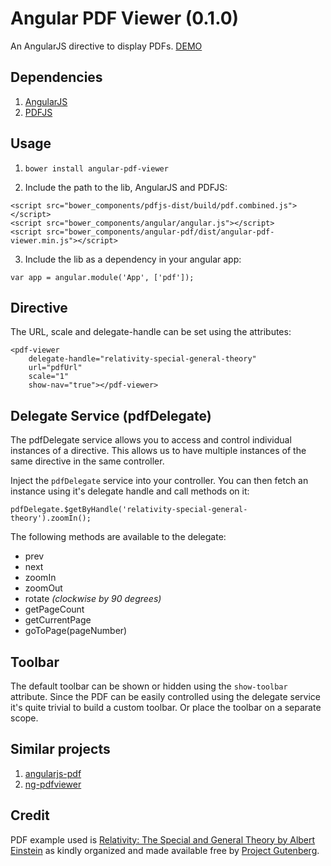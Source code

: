 # Angular PDF Viewer (0.1.0)

An AngularJS directive to display PDFs. [DEMO](http://codepen.io/winkerVSbecks/full/50010e383d0f80deab97858571400d86/)

## Dependencies

1. [AngularJS](http://angularjs.org/)
1. [PDFJS](http://mozilla.github.io/pdf.js/)


## Usage

1. `bower install angular-pdf-viewer`

2. Include the path to the lib, AngularJS and PDFJS:

```
<script src="bower_components/pdfjs-dist/build/pdf.combined.js"></script>
<script src="bower_components/angular/angular.js"></script>
<script src="bower_components/angular-pdf/dist/angular-pdf-viewer.min.js"></script>
```

3. Include the lib as a dependency in your angular app:

```
var app = angular.module('App', ['pdf']);
```


## Directive

The URL, scale and delegate-handle can be set using the attributes:

```
<pdf-viewer
    delegate-handle="relativity-special-general-theory"
    url="pdfUrl"
    scale="1"
    show-nav="true"></pdf-viewer>
```


## Delegate Service (pdfDelegate)

The pdfDelegate service allows you to access and control individual instances of a directive. This allows us to have multiple instances of the same directive in the same controller.

Inject the `pdfDelegate` service into your controller. You can then fetch an instance using it's delegate handle and call methods on it:

```
pdfDelegate.$getByHandle('relativity-special-general-theory').zoomIn();
```

The following methods are available to the delegate:
- prev
- next
- zoomIn
- zoomOut
- rotate *(clockwise by 90 degrees)*
- getPageCount
- getCurrentPage
- goToPage(pageNumber)


## Toolbar
The default toolbar can be shown or hidden using the `show-toolbar` attribute. Since the PDF can be easily controlled using the delegate service it's quite trivial to build a custom toolbar. Or place the toolbar on a separate scope.


## Similar projects

1. [angularjs-pdf](https://github.com/sayanee/angularjs-pdf)
2. [ng-pdfviewer](https://github.com/akrennmair/ng-pdfviewer)


## Credit

PDF example used is [Relativity: The Special and General Theory by Albert Einstein](http://www.gutenberg.org/ebooks/30155) as kindly organized and made available free by [Project Gutenberg](http://www.gutenberg.org/wiki/Main_Page).